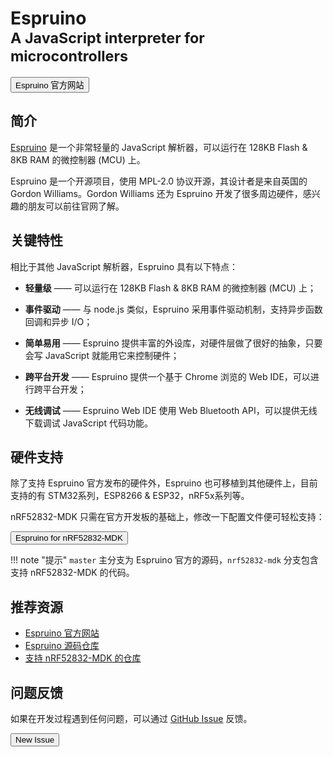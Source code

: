 # Espruino<br><small>A JavaScript interpreter for microcontrollers</small>

<a href="https://www.espruino.com/"><button data-md-color-primary="indigo">Espruino 官方网站</button></a>

## 简介

[Espruino](https://www.espruino.com/) 是一个非常轻量的 JavaScript 解析器，可以运行在 128KB Flash & 8KB RAM 的微控制器 (MCU) 上。

Espruino 是一个开源项目，使用 MPL-2.0 协议开源，其设计者是来自英国的 Gordon Williams。Gordon Williams 还为 Espruino 开发了很多周边硬件，感兴趣的朋友可以前往官网了解。

## 关键特性
相比于其他 JavaScript 解析器，Espruino 具有以下特点：

* **轻量级** —— 可以运行在 128KB Flash & 8KB RAM 的微控制器 (MCU) 上；

* **事件驱动** —— 与 node.js 类似，Espruino 采用事件驱动机制，支持异步函数回调和异步 I/O；

* **简单易用** —— Espruino 提供丰富的外设库，对硬件层做了很好的抽象，只要会写 JavaScript 就能用它来控制硬件；

* **跨平台开发** —— Espruino 提供一个基于 Chrome 浏览的 Web IDE，可以进行跨平台开发；

* **无线调试** —— Espruino Web IDE 使用 Web Bluetooth API，可以提供无线下载调试 JavaScript 代码功能。

## 硬件支持
除了支持 Espruino 官方发布的硬件外，Espruino 也可移植到其他硬件上，目前支持的有 STM32系列，ESP8266 & ESP32，nRF5x系列等。

nRF52832-MDK 只需在官方开发板的基础上，修改一下配置文件便可轻松支持：

<a href="https://github.com/makerdiary/Espruino"><button data-md-color-primary="indigo">Espruino for nRF52832-MDK</button></a>

!!! note "提示"
    `master` 主分支为 Espruino 官方的源码，`nrf52832-mdk` 分支包含支持 nRF52832-MDK 的代码。

## 推荐资源

* [Espruino 官方网站](https://www.espruino.com/)
* [Espruino 源码仓库](https://github.com/espruino/Espruino)
* [支持 nRF52832-MDK 的仓库](https://github.com/makerdiary/Espruino/tree/nrf52832-mdk)

## 问题反馈

如果在开发过程遇到任何问题，可以通过 [GitHub Issue](https://github.com/makerdiary/nrf52832-mdk/issues) 反馈。

<a href="https://github.com/makerdiary/nrf52832-mdk/issues/new"><button data-md-color-primary="green">New Issue</button></a>






